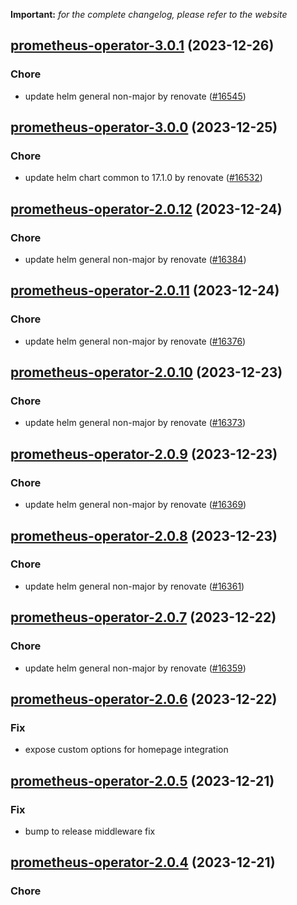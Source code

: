 **Important:**
*for the complete changelog, please refer to the website*




## [prometheus-operator-3.0.1](https://github.com/truecharts/charts/compare/prometheus-operator-3.0.0...prometheus-operator-3.0.1) (2023-12-26)

### Chore

- update helm general non-major by renovate ([#16545](https://github.com/truecharts/charts/issues/16545))
  
  


## [prometheus-operator-3.0.0](https://github.com/truecharts/charts/compare/prometheus-operator-2.0.12...prometheus-operator-3.0.0) (2023-12-25)

### Chore

- update helm chart common to 17.1.0 by renovate ([#16532](https://github.com/truecharts/charts/issues/16532))
  
  


## [prometheus-operator-2.0.12](https://github.com/truecharts/charts/compare/prometheus-operator-2.0.11...prometheus-operator-2.0.12) (2023-12-24)

### Chore

- update helm general non-major by renovate ([#16384](https://github.com/truecharts/charts/issues/16384))
  
  


## [prometheus-operator-2.0.11](https://github.com/truecharts/charts/compare/prometheus-operator-2.0.10...prometheus-operator-2.0.11) (2023-12-24)

### Chore

- update helm general non-major by renovate ([#16376](https://github.com/truecharts/charts/issues/16376))
  
  


## [prometheus-operator-2.0.10](https://github.com/truecharts/charts/compare/prometheus-operator-2.0.9...prometheus-operator-2.0.10) (2023-12-23)

### Chore

- update helm general non-major by renovate ([#16373](https://github.com/truecharts/charts/issues/16373))
  
  


## [prometheus-operator-2.0.9](https://github.com/truecharts/charts/compare/prometheus-operator-2.0.8...prometheus-operator-2.0.9) (2023-12-23)

### Chore

- update helm general non-major by renovate ([#16369](https://github.com/truecharts/charts/issues/16369))
  
  


## [prometheus-operator-2.0.8](https://github.com/truecharts/charts/compare/prometheus-operator-2.0.7...prometheus-operator-2.0.8) (2023-12-23)

### Chore

- update helm general non-major by renovate ([#16361](https://github.com/truecharts/charts/issues/16361))
  
  


## [prometheus-operator-2.0.7](https://github.com/truecharts/charts/compare/prometheus-operator-2.0.6...prometheus-operator-2.0.7) (2023-12-22)

### Chore

- update helm general non-major by renovate ([#16359](https://github.com/truecharts/charts/issues/16359))
  
  


## [prometheus-operator-2.0.6](https://github.com/truecharts/charts/compare/prometheus-operator-2.0.5...prometheus-operator-2.0.6) (2023-12-22)

### Fix

- expose custom options for homepage integration
  
  


## [prometheus-operator-2.0.5](https://github.com/truecharts/charts/compare/prometheus-operator-2.0.4...prometheus-operator-2.0.5) (2023-12-21)

### Fix

- bump to release middleware fix
  
  


## [prometheus-operator-2.0.4](https://github.com/truecharts/charts/compare/prometheus-operator-2.0.3...prometheus-operator-2.0.4) (2023-12-21)

### Chore
